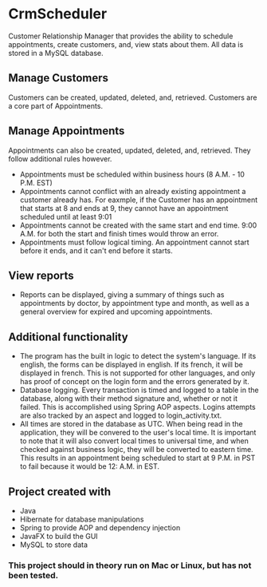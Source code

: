 # CrmScheduler
Customer Relationship Manager that provides the ability to schedule appointments, create customers, and, view stats about them. All data is stored in a MySQL database.

## Manage Customers
Customers can be created, updated, deleted, and, retrieved. Customers are a core part of Appointments.

## Manage Appointments
Appointments can also be created, updated, deleted, and, retrieved. They follow additional rules however.

- Appointments must be scheduled within business hours (8 A.M. - 10 P.M. EST)
- Appointments cannot conflict with an already existing appointment a customer already has. For eaxmple, if the Customer has an appointment that starts at 8 and ends at 9, they cannot have an appointment scheduled until at least 9:01 
- Appointments cannot be created with the same start and end time. 9:00 A.M. for both the start and finish times would throw an error.
- Appointments must follow logical timing. An appointment cannot start before it ends, and it can't end before it starts.

## View reports
- Reports can be displayed, giving a summary of things such as appointments by doctor, by appointment type and month, as well as a general overview for expired and upcoming appointments.

## Additional functionality
- The program has the built in logic to detect the system's language. If its english, the forms can be displayed in english. If its french, it will be displayed in french. This is not supported for other languages, and only has proof of concept on the login form and the errors generated by it.
- Database logging. Every transaction is timed and logged to a table in the database, along with their method signature and, whether or not it failed. This is accomplished using Spring AOP aspects. Logins attempts are also tracked by an aspect and logged to login_activity.txt.
- All times are stored in the database as UTC. When being read in the application, they will be convered to the user's local time. It is important to note that it will also convert local times to universal time, and when checked against business logic, they will be converted to eastern time. This results in an appointment being scheduled to start at 9 P.M. in PST to fail because it would be 12: A.M. in EST.

## Project created with
- Java
- Hibernate for database manipulations
- Spring to provide AOP and dependency injection
- JavaFX to build the GUI
- MySQL to store data

### This project should in theory run on Mac or Linux, but has not been tested.

